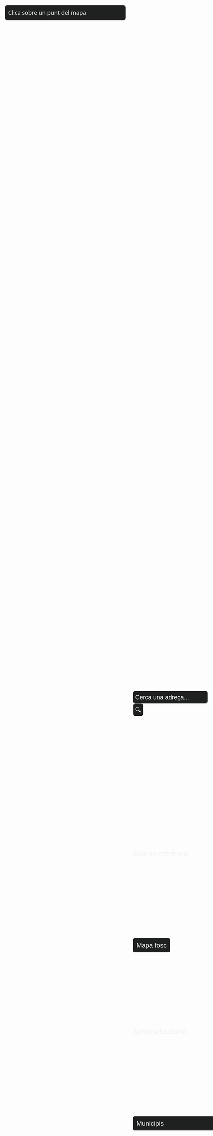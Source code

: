 <html>
  <head>
    <meta charset="utf-8" />
    <title>Visor API Territorial</title>
    <meta
      name="viewport"
      content="initial-scale=1,maximum-scale=1,user-scalable=no"
    />
    <!-- MapLibre -->
    <link rel="stylesheet" href="https://unpkg.com/maplibre-gl@2.0.1/dist/maplibre-gl.css" />
    <script src="https://unpkg.com/maplibre-gl@2.0.1/dist/maplibre-gl.js"></script>
    <link
      rel="stylesheet"
      href="https://fonts.googleapis.com/css2?family=Roboto:wght@400;700&display=swap"
    />
    <link
      rel="stylesheet"
      href="https://fonts.googleapis.com/css2?family=Material+Symbols+Outlined:opsz,wght,FILL,GRAD@24,400,0,0"
    />
    <style>
      #map {
        position: absolute;
        width: 80%;
        left: 10%;
        top: 120px;
        bottom: 80px;  
      }
      @media(max-width: 1219px ){
        #map{
          width: 95%;
          left: 2%;
        }
      }
      #layers {
        position: absolute;
        background-color: white;
        z-index: 50;
        border-radius: 8px;
        bottom: 5%;
        margin-left: 75%;
      }
       #layers2 {
        position: absolute;
        background-color: white;
        z-index: 50;
        border-radius: 8px;
        bottom: 20%;
        margin-left: 75%;
      }
      #apidata {    
        position: absolute;
        background-color: #1F2020;
        color: #f0f0f0;
        width: 40%;
        height: auto;
        border-radius: 8px;
        padding: 10px;
        z-index: 50;
        line-height: 1.5em;
        font-family: system-ui, -apple-system, BlinkMacSystemFont, "Segoe UI",
          Roboto, Oxygen, Ubuntu, Cantarell, "Open Sans", "Helvetica Neue",
          sans-serif;
        font-weight: 400;
        font-size: 1.3em;   
          margin-top: 1%;
        margin-left: 30%;
        margin-right: 30%;
        border: solid 1px grey;
      }
      #serveiSelector {
        padding: 10px;
        font-size: 1.5em;   
        border: 1px solid #1F2020;
        border-radius: 5px;
        background-color: #1F2020;
        cursor: pointer;
        appearance: none;
        -webkit-appearance: none;
        -moz-appearance: none;
        color: #f0f0f0;
      }
      #serveiSelector:hover {
        border-color: #555;
      }
      #serveiSelector:focus {
        outline: none;
        border-color: #4d90fe;
        box-shadow: 0 0 5px rgba(77, 144, 254, 0.5);
      }
       #serveiSelector2 {
        padding: 10px;
        font-size: 1.5em;   
        border: 1px solid #1F2020;
        border-radius: 5px;
        background-color: #1F2020;
        cursor: pointer;
        appearance: none;
        -webkit-appearance: none;
        -moz-appearance: none;
        color: #f0f0f0;
      }
      #serveiSelector2:hover {
        border-color: #555;
      }
      #serveiSelector2:focus {
        outline: none;
        border-color: #4d90fe;
        box-shadow: 0 0 5px rgba(77, 144, 254, 0.5);
      }
      ::-webkit-scrollbar {
        width: 7px;
      }
      ::-webkit-scrollbar-thumb {
        background-color: #333;
      }
      ::-webkit-scrollbar-track {
        background-color: #f3f3f3;
      }
      .servei{
        background:none;
        color:#f0f0f0;
        position: absolute;
        z-index: 50;
        border-radius: 8px;
        bottom: 13%;
        margin-left: 75%;
        font-size: 1.4em;
      }
      .base{
        background:none;
        color:#f0f0f0;
        position: absolute;
        z-index: 50;
        border-radius: 8px;
        bottom: 28%;
        margin-left: 75%;
        font-size: 1.4em;
      }
      #formContainer {
        position: absolute;
        top: 58%;
        margin-left: 75%;
        color: #ffffff;
        z-index: 10000;
      }
      #textSelector {
        height: 40px;
        width: 240px;
        border-radius: 8px;
        background-color: #1F2020;
        color: white;
        padding: 5px;
        font-size: 1.4em;
      }
      #textForm button {
        height: 40px;
        border-radius: 8px;
        padding: 5px;
        color:#f0f0f0;
        font-size: 1.4em;
        background-color: #1F2020;
       }
        input::placeholder {
          color: white !important;
        }
    </style>
    <script>
      var map;
      var marker1;
      let service = "municipis";
      let base = "fosc";
      function getBounds() {
        const bounds = map.getBounds();
        var bbox = {
          minX: bounds.getWest(),
          minY: bounds.getSouth(),
          maxX: bounds.getEast(),
          maxY: bounds.getNorth(),
        };
        return bbox;
      }
      function onServeiChange() {
        // Obtenir el valor seleccionat
        const serveiSelector = document.getElementById("serveiSelector");
        service = serveiSelector.value;
      }
      function onBaseChange(){
        const serveiSelector2 = document.getElementById("serveiSelector2");
        base = serveiSelector2.value;
        if(base === 'orto'){
          map.setStyle("https://geoserveis.icgc.cat/contextmaps/icgc_orto_estandard.json");
          var elementsBase = document.querySelectorAll('.base');
          var elementsServei = document.querySelectorAll('.servei');
          elementsBase.forEach(function(element) {
             element.style.color = 'white';
          });
          elementsServei.forEach(function(element) {
             element.style.color = 'white';
          });
        }
        else if(base === 'topo'){
          map.setStyle("https://geoserveis.icgc.cat/contextmaps/icgc_mapa_estandard_general.json");
          var elementsBase = document.querySelectorAll('.base');
          var elementsServei = document.querySelectorAll('.servei');
          elementsBase.forEach(function(element) {
           element.style.color = 'black';
          });
          elementsServei.forEach(function(element) {
            element.style.color = 'black';
          });
        }
       else if(base === 'fosc'){
          map.setStyle("https://geoserveis.icgc.cat/contextmaps/icgc_mapa_base_fosc.json");
          var elementsBase = document.querySelectorAll('.base');
          var elementsServei = document.querySelectorAll('.servei');
          elementsBase.forEach(function(element) {
           element.style.color = 'white';
          });
          elementsServei.forEach(function(element) {
            element.style.color = 'white';
          });
       }
      }
      //petició API
      async function apiConnect(lat, lon, service) {
        const response = await fetch(
          `https://api.icgc.cat/territori/${service}/geo/${lon}/${lat}`
        );
        const dades = await response.json();
        if (!dades[0].features) {
          document.getElementById("apidata").innerHTML =
            "No hi ha dades sobre el punt seleccionat.";
        } else {
          if (service === "municipis") {
            document.getElementById("apidata").innerHTML =
              "Municipi: " +
              dades[0].features[0].properties.NOMMUNI +
              "<br>" +
              "Comarca: " + dades[0].features[0].properties.NOMCOMAR + "<br>" 
              + "Província: " + dades[0].features[0].properties.NOMPROV + "<br>" +
              "Superfície " + dades[0].features[0].properties.AREAM5000.toFixed(2) + " km²";
          } else if (service === "comarques") {
            document.getElementById("apidata").innerHTML =
              "Comarca: " + dades[0].features[0].properties.NOMCOMAR 
              + "<br>" + "Capital: " + dades[0].features[0].properties.CAPCOMAR +
              "<br>" + "Superfície: " + dades[0].features[0].properties.AREAC5000.toFixed(2) + " km²";
          } else if (service === "vegueries") {
            document.getElementById("apidata").innerHTML =
              "Vegueria: " + dades[0].features[0].properties.NOMVEGUE +
              "<br>" + "Superfície: " + dades[0].features[0].properties.AREAV5000.toFixed(2) + " km²" ;
          } else if (service === "provincies") {
            document.getElementById("apidata").innerHTML =
              "Provincia: " + dades[0].features[0].properties.NOMPROV +
              "<br>" + "Capital: " + dades[0].features[0].properties.CAPPROV +
              "<br>" + "Superfície: " + dades[0].features[0].properties.AREAP5000.toFixed(2) + " km²" ;
          } else if (service === "seccionscensals") {
            document.getElementById("apidata").innerHTML =
              "Municipi: " + dades[0].features[0].properties.MUNICIPI +
              "<br>" + "Districte: " + dades[0].features[0].properties.DISTRICTE +
              "<br>" + "Secció: " + dades[0].features[0].properties.SECCIO +
              "<br>" + "Secció Censal: " + dades[0].features[0].properties.MUNDISSEC;
          } else if (service === "regionssanitaries") {
            document.getElementById("apidata").innerHTML =
               dades[0].features[0].properties.NOM9RS;
          } else if (service === "areesbasiquespolicials") {
            document.getElementById("apidata").innerHTML =
              "Àrea Bàsica Policial: " + dades[0].features[0].properties.abp_d + 
              "<br>" + "Regió: " + dades[0].features[0].properties.regio_c +
              "<br>" + "Població: " + dades[0].features[0].properties.abp_pob;
          } else if (service === "areesbasiquesserveissocials") {
            document.getElementById("apidata").innerHTML =
              "Àrea Bàsica SS: " + dades[0].features[0].properties.right_nom_;
          } else if (service === "cobertessol") {
            document.getElementById("apidata").innerHTML =
              "Coberta del sòl: " +
              dades[0].features[0].properties.nom_categoria;
          } else if (service === "elevacions") {
            document.getElementById("apidata").innerHTML =
              "Alçada del punt: " +
              dades[0].features[0] + " m";
          }
           else if (service === "incendis") {
            document.getElementById("apidata").innerHTML =
              "Incendi: " +
              dades[0].features[0].properties.CREMAT +
              "<br>" +
              "Data: " +
              dades[0].features[0].properties.DATES_FOC;
          } else if (service === "agrupacionscensals") {
            document.getElementById("apidata").innerHTML =
              "Agrupació Censal: " + dades[0].features[0].properties.NOM_AC;
          } else if (service === "mucqualificacions") {
            document.getElementById("apidata").innerHTML =
              "Qualificació MUC: " + dades[0].features[0].properties.DESC_QUAL_MUC +
              "<br>" + "Qualificació Ajuntament: " + dades[0].features[0].properties.DESC_QUAL_AJUNT;
          } else if (service === "recintessigpac") {
            document.getElementById("apidata").innerHTML =
              "ID Recinte SIGPAC: " +
              dades[0].features[0].properties.ID_REC +
              "<br>" +
              "Us: " +
              dades[0].features[0].properties.US +
              "<br>" +
              "Pendent: " +
              dades[0].features[0].properties.PENDENT +
              "%";
          } else if (service === "geocoder") {
            console.log('dades', dades[0].features)
            document.getElementById("apidata").innerHTML =
              "Punt Seleccionat: " + dades[0].features[0].properties.etiqueta + 
              "<br>" + "Distància: " +dades[0].features[0].properties.distancia + " m";
          } else if (service === "h3") {
            document.getElementById("apidata").innerHTML =
              "Punt Seleccionat: " + dades[0].features[0].properties.codes.h3_8;
          } else if (service === "conqueshidrologiques") {
            document.getElementById("apidata").innerHTML =
              "Conca seleccionada: " +
              dades[0].features[0].properties.NOM_CONCA;
          } else if (service === "subconqueshidrologiques") {
            document.getElementById("apidata").innerHTML =
              "Subconca seleccionada: " +
              dades[0].features[0].properties.NOM_SUBCONCA;
          } else if (service === "sistemaorientaciocartografica") {
            document.getElementById("apidata").innerHTML =
              "Codi SOC: " +
              dades[0].features[0].properties.CODI_SOC +
              "<br>" +
              "Quadrant: " +
              dades[0].features[0].properties.QUADRANT +
              "<br>" +
              "Secció: " +
              dades[0].features[0].properties.SECCIO;
          } else if (service === "tall5me") {
            document.getElementById("apidata").innerHTML =
              "ID Tall 5m E: " + dades[0].features[0].properties.ID50M;
          } else if (service === "unitatsgeologiques") {
            document.getElementById("apidata").innerHTML =
              "Codi: " +
              dades[0].features[0].properties.CODI_CAS +
              "<br>" +
              "Classificació: " +
              dades[0].features[0].properties.ClasLitoEd +
              "<br>" +
              "Descripció: " +
              dades[0].features[0].properties.DESCRIPCIO +
              "<br>" +
              "Era: " +
              dades[0].features[0].properties.ERA +
              "<br>" +
              "Període: " +
              dades[0].features[0].properties.PERIODE;
          } 
          else if (service === "aquifers") {
            document.getElementById("apidata").innerHTML =
              "Tipus d'aqüifer: " +
              dades[0].features[0].properties.NOM_GTAQ +
              "<br>" +
              "Descripció: " +
              dades[0].features[0].properties.NOM_TAQ;
          } else if (service === "vegetacio") {
            document.getElementById("apidata").innerHTML =
              "Vegetació tipus: " + dades[0].features[0].properties.TEXT_H1 + 
              "<br>" + "Superfície: " + dades[0].features[0].properties.SUPH1_HA + " Ha";
          }
          else if (service === "cadastre") {
            document.getElementById("apidata").innerHTML =
              "Referència cadastral: " + dades[0].features[0].properties.nationalCadastralReference 
          }
        }
        if (service !== "h3") {
          if(map.getLayer("puntsh3")){
            map.removeLayer("puntsh3").removeSource("puntsh3");
          }
          if (!map.getLayer("punts")) {
            map.addSource("punts", {
              type: "geojson",
              data: {
                type: "FeatureCollection",
                features: dades[0].features,
              },
            });
            map.addLayer({
              id: "punts",
              type: "fill",
              source: "punts",
              paint: {
                "fill-color": "#E2BC00",
                "fill-opacity": 0.8,
                "fill-outline-color": "black",
              },
            });
          } else {
            map.removeLayer("punts").removeSource("punts");
            map.addSource("punts", {
              type: "geojson",
              data: {
                type: "FeatureCollection",
                features: dades[0].features,
              },
            });
            map.addLayer({
              id: "punts",
              type: "fill",
              source: "punts",
              paint: {
                "fill-color": "#E2BC00",
                "fill-opacity": 0.8,
                "fill-outline-color": "black",
              },
            });
          }
        } else {
          if (!map.getLayer("puntsh3")) {
            if (map.getLayer("punts")) {
              map.removeLayer("punts").removeSource("punts");
            }
            map.addSource("puntsh3", {
              type: "geojson",
              data: dades[0].features[0].geometry.geometries.h3_8,
            });
            map.addLayer({
              id: "puntsh3",
              type: "fill",
              source: "puntsh3",
              paint: {
               "fill-color": "#E2BC00",
                "fill-opacity": 0.8,
                "fill-outline-color": "black",
              },
            });
          } else {
            map.removeLayer("puntsh3").removeSource("puntsh3");
            if (map.getLayer("punts")) {
              map.removeLayer("punts").removeSource("punts");
            }
            map.addSource("puntsh3", {
              type: "geojson",
              data: dades[0].features[0].geometry.geometries.h3_8,
            });
            map.addLayer({
              id: "puntsh3",
              type: "fill",
              source: "puntsh3",
              paint: {
               "fill-color": "#E2BC00",
                "fill-opacity": 0.8,
                "fill-outline-color": "black",
              },
            });
          }
        }
      }
      function onTextFormSubmit(event) {
        event.preventDefault(); 
        if(map.getLayer("punts2")){
           map.removeLayer("punts2").removeSource("punts2");
        }
        const textInput = document.getElementById("textSelector");
        const searchText = textInput.value;
        geocoderRequest(searchText);
        textInput.value = "";
      }
      async function geocoderRequest(text) {
        const response = await fetch(
          `https://api.icgc.cat/territori/adress/${text}`
        );
        const dades = await response.json();
        if (dades.features) {
          if (!map.getLayer("punts2")) {
            map.addSource("punts2", {
              type: "geojson",
              data: {
                type: "FeatureCollection",
                features: dades.features,
              },
            });
            map.addLayer({
              id: "punts2",
              type: "circle",
              source: "punts2",
              paint: {
                "circle-color": "red",
                "circle-opacity": 0.8,
                "circle-radius": 6
              },
            });
          } else {
            map.removeLayer("punts2").removeSource("punts2");
            map.addSource("punts2", {
              type: "geojson",
              data: {
                type: "FeatureCollection",
                features: dades.features,
              },
            });
            map.addLayer({
              id: "punts2",
              type: "circle",
              source: "punts2",
              paint: {
                 "circle-color": "red",
                "circle-opacity": 0.8,
                "circle-radius": 6
              },
            });
          }
           map.flyTo({
            center: [dades.features[0].geometry.coordinates[0], dades.features[0].geometry.coordinates[1]],
            zoom: 11,
            essential: true 
        }); 
        } else {
          alert(dades);
        }
        const popup = new maplibregl.Popup({
            closeButton: false,
            closeOnClick: false
        });
          if (map.getLayer("punts2")){
        map.on("mouseenter", "punts2", function (e) {
          map.getCanvas().style.cursor = "pointer";
          popup.setLngLat(e.features[0].geometry.coordinates).setHTML(
            `Adreça: <b>${e.features[0].properties.etiqueta}</b><br>
            Carrer: <b>${e.features[0].properties.street}</b><br>
            Municipi: <b>${e.features[0].properties.mun}</b><br>
            Codi Postal: <b>${e.features[0].properties.postalcode}</b><br>`
            ).addTo(map);
        });
         map.on("mouseleave", "punts2", function (e) {
          map.getCanvas().style.cursor = "";
          popup.remove();
        });
        }
      }
      function init() {
        map = new maplibregl.Map({
          container: "map",
          style:
            "https://geoserveis.icgc.cat/contextmaps/icgc_mapa_base_fosc.json", 
          center: [2.0042, 41.7747],
          zoom: 7,
          attributionControl: false,
          hash: false,
        });
        map.addControl(new maplibregl.NavigationControl());
        var fullscreenControl = new maplibregl.FullscreenControl();
        map.addControl(fullscreenControl);
        map.on("click", function (e) {
          let lon = e.lngLat.lng;
          let lat = e.lngLat.lat;
          apiConnect(lat, lon, service);
          if (!marker1) {
            marker1 = new maplibregl.Marker({ color: "#FF6E42" })
              .setLngLat([lon, lat])
              .addTo(map);
          } else {
            marker1.remove();
            marker1 = new maplibregl.Marker({ color: "#FF6E42" })
              .setLngLat([lon, lat])
              .addTo(map);
          }
        }); 
      } 
    </script>

  </head>

  <body onload="init()">
    <div id="map">
    <div id="apidata">Clica sobre un punt del mapa</div>
    <div id="formContainer">
      <form id="textForm" onsubmit="onTextFormSubmit(event)">
        <input
          type="text"
          id="textSelector"
          placeholder="Cerca una adreça..."
        />
        <button type="submit">🔍</button>
      </form>
    </div>
     <div class='base'>Base de referència:</div>
 <div id="layers2">
      <select id="serveiSelector2" onchange="onBaseChange()">
        <option selected value="fosc">Mapa fosc</option>
        <option value="orto">Ortofoto</option>
        <option value="topo">Topogràfic</option>
     </select>
    </div>
    <div class='servei'>Servei seleccionat:</div>
    <!-- Afegit un selector per triar el servei -->
    <div id="layers">
      <select id="serveiSelector" onchange="onServeiChange()">
        <option selected value="municipis">Municipis</option>
        <option value="comarques">Comarques</option>
        <option value="provincies">Provincies</option>
        <option value="vegueries">Vegueries</option>
        <option value="seccionscensals">Seccions Censals</option>
        <option value="elevacions">Elevacions</option>
        <option value="agrupacionscensals">Agrupacions Censals</option>
        <option value="regionssanitaries">Regions Sanitàries</option>
        <option value="areesbasiquespolicials">Àrees Bàsiques Policials</option>
        <option value="areesbasiquesserveissocials">Àrees Bàsiques Serveis Socials</option>
        <option value="cobertessol">Cobertes del sòl</option>
        <option value="mucqualificacions">Mapa Urbà de Qualificacions</option>
        <option value="h3">H3 Grid System</option>
        <option value="recintessigpac">Recintes SIGPAC</option>
        <option value="geocoder">Geocodificador invers</option>
        <option value="conqueshidrologiques">Conques Hidrològiques</option>
        <option value="subconqueshidrologiques">
          Subconques Hidrològiques
        </option>
        <option value="sistemaorientaciocartografica">
          Sistema d'Orientació Cartogràfica
        </option>
        <option value="tall5me">Tall 5m E</option>
        <option value="aquifers">Aqüífers</option>
        <option value="unitatsgeologiques">Unitats geològiques</option>
        <option value="vegetacio">Vegetacio Hàbitats Catalunya</option>
        <option value="incendis">Incendis Forestals</option>
         <option value="cadastre">Parcel·les cadastrals</option>
      </select>
    </div>
    </div>
  </body>
</html>
